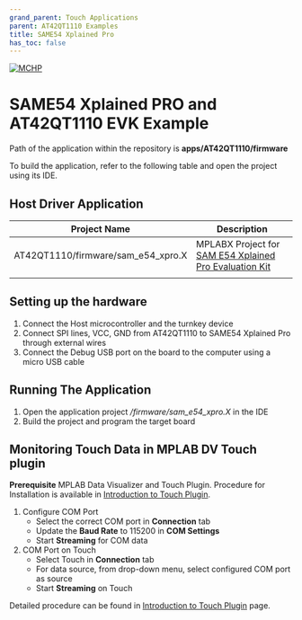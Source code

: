 ```yaml
---
grand_parent: Touch Applications
parent: AT42QT1110 Examples
title: SAME54 Xplained Pro
has_toc: false
---
```

[![MCHP](https://www.microchip.com/ResourcePackages/Microchip/assets/dist/images/logo.png)](https://www.microchip.com)

#  SAME54 Xplained PRO and AT42QT1110 EVK Example 

Path of the application within the repository is **apps/AT42QT1110/firmware**

To build the application, refer to the following table and open the project using its IDE.

## Host Driver Application

| Project Name      | Description                                    |
| ----------------- | ---------------------------------------------- |
| AT42QT1110/firmware/sam_e54_xpro.X    | MPLABX Project for [SAM E54 Xplained Pro Evaluation Kit](https://www.microchip.com/developmenttools/ProductDetails/atsame54-xpro)|
|||

## Setting up the hardware
1. Connect the Host microcontroller and the turnkey device
2. Connect SPI lines, VCC, GND from AT42QT1110 to SAME54 Xplained Pro through external wires
2. Connect the Debug USB port on the board to the computer using a micro USB cable
## Running The Application

1. Open the application project */firmware/sam_e54_xpro.X* in the IDE
2. Build the project and program the target board

## Monitoring Touch Data in MPLAB DV Touch plugin
**Prerequisite**
MPLAB Data Visualizer and Touch Plugin. Procedure for Installation is available in [Introduction to Touch Plugin](https://microchipdeveloper.com/touch:introduction-to-touch-plugin).

1. Configure COM Port
    -    Select the correct COM port in **Connection** tab
    -    Update the **Baud Rate** to 115200 in **COM Settings**
    -    Start **Streaming** for COM data
2. COM Port on Touch
    - Select Touch in **Connection** tab
    - For data source, from drop-down menu, select configured COM port as source
    - Start **Streaming** on Touch

Detailed procedure can be found in [Introduction to Touch Plugin](https://microchipdeveloper.com/touch:introduction-to-touch-plugin) page.
